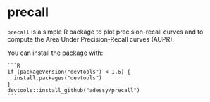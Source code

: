 precall
=======

`precall` is a simple R package to plot precision-recall curves and to compute the Area Under Precision-Recall curves (AUPR).

You can install the package with:

    ```R
    if (packageVersion("devtools") < 1.6) {
      install.packages("devtools")
    }
    devtools::install_github("adessy/precall")
    ```
